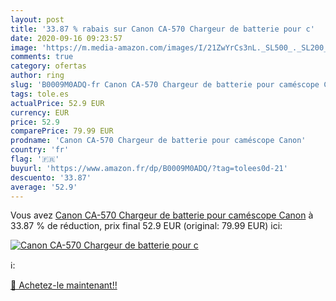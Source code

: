 ```yaml
---
layout: post
title: '33.87 % rabais sur Canon CA-570 Chargeur de batterie pour c'
date: 2020-09-16 09:23:57
image: 'https://m.media-amazon.com/images/I/21ZwYrCs3nL._SL500_._SL200_.jpg'
comments: true
category: ofertas
author: ring
slug: 'B0009M0ADQ-fr Canon CA-570 Chargeur de batterie pour caméscope Canon'
tags: tole.es
actualPrice: 52.9 EUR
currency: EUR
price: 52.9
comparePrice: 79.99 EUR
prodname: 'Canon CA-570 Chargeur de batterie pour caméscope Canon'
country: 'fr'
flag: '🇫🇷'
buyurl: 'https://www.amazon.fr/dp/B0009M0ADQ/?tag=tolees0d-21'
descuento: '33.87'
average: '52.9'
---
```


Vous avez [Canon CA-570 Chargeur de batterie pour caméscope Canon](https://www.amazon.fr/dp/B0009M0ADQ/?tag=tolees0d-21)  à  33.87 % de réduction, prix final  52.9 EUR (original: 79.99 EUR) ici:

[![Canon CA-570 Chargeur de batterie pour c](https://m.media-amazon.com/images/I/21ZwYrCs3nL._SL500_._SL200_.jpg)](https://www.amazon.fr/dp/B0009M0ADQ/?tag=tolees0d-21)

ℹ️:


[🛒 Achetez-le maintenant!!](https://www.amazon.fr/dp/B0009M0ADQ/?tag=tolees0d-21)
